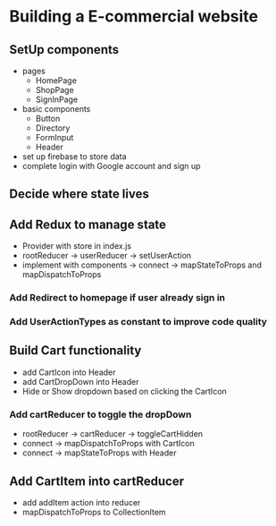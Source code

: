 # Building a E-commercial website
## SetUp components
- pages
  - HomePage
  - ShopPage
  - SignInPage
- basic components
  - Button
  - Directory
  - FormInput
  - Header
- set up firebase to store data
- complete login with Google account and sign up
## Decide where state lives

## Add Redux to manage state
  - Provider with store in index.js
  - rootReducer -> userReducer -> setUserAction 
  - implement with components -> connect -> mapStateToProps and mapDispatchToProps

### Add Redirect to homepage if user already sign in 
### Add UserActionTypes as constant to improve code quality

## Build Cart functionality
  - add CartIcon into Header
  - add CartDropDown into Header
  - Hide or Show dropdown based on clicking the CartIcon

### Add cartReducer to toggle the dropDown 
  - rootReducer -> cartReducer -> toggleCartHidden
  - connect -> mapDispatchToProps with CartIcon
  - connect -> mapStateToProps with Header

## Add CartItem into cartReducer
  - add addItem action into reducer
  - mapDispatchToProps to CollectionItem
  